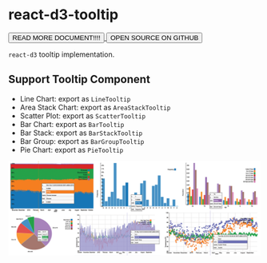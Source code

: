 # react-d3-tooltip

<a href="/tooltip">
  <button type="button" class="btn btn-success">READ MORE DOCUMENT!!!!</button>
</a>

<a href="https://github.com/react-d3/react-d3-tooltip">
  <button type="button" class="btn btn-default">OPEN SOURCE ON GITHUB</button>
</a>

`react-d3` tooltip implementation.

## Support Tooltip Component

- Line Chart: export as `LineTooltip`
- Area Stack Chart: export as `AreaStackTooltip`
- Scatter Plot: export as `ScatterTooltip`
- Bar Chart: export as `BarTooltip`
- Bar Stack: export as `BarStackTooltip`
- Bar Group: export as `BarGroupTooltip`
- Pie Chart: export as `PieTooltip`

![img](/img/tooltip/cover.png)
